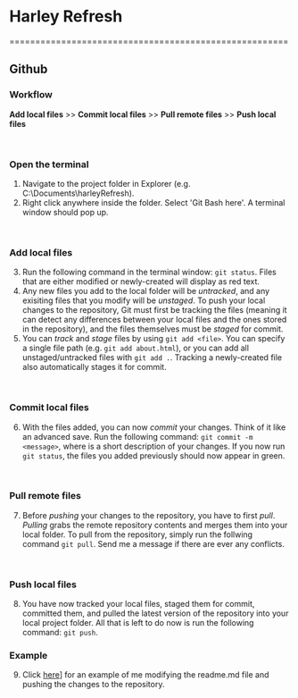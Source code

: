 # Harley Refresh 
======================================================

## Github

### Workflow
**Add local files** >> **Commit local files** >> **Pull remote files** >> **Push local files**

<br>

### Open the terminal
1. Navigate to the project folder in Explorer (e.g. C:\Documents\harleyRefresh).
2. Right click anywhere inside the folder. Select 'Git Bash here'. A terminal window should pop up.

<br>

### Add local files
3. Run the following command in the terminal window: `git status`. Files that are either modified or newly-created will display as red text.
4. Any new files you add to the local folder will be *untracked*, and any exisiting files that you modify will be *unstaged*. To push your local changes to the repository, Git must first be tracking the files (meaning it can detect any differences between your local files and the ones stored in the repository), and the files themselves must be *staged* for commit. 
5. You can *track* and *stage* files by using `git add <file>`. You can specify a single file path (e.g. `git add about.html`), or you can add all unstaged/untracked files with `git add .`. Tracking a newly-created file also automatically stages it for commit.

<br>

### Commit local files
6. With the files added, you can now *commit* your changes. Think of it like an advanced save. Run the following command: `git commit -m <message>`, where <message> is a short description of your changes. If you now run `git status`, the files you added previously should now appear in green.

<br>

### Pull remote files
7. Before *pushing* your changes to the repository, you have to first *pull*. *Pulling* grabs the remote repository contents and merges them into your local folder. To pull from the repository, simply run the follwing command `git pull`. Send me a message if there are ever any conflicts.

<br>

### Push local files
8. You have now tracked your local files, staged them for commit, committed them, and pulled the latest version of the repository into your local project folder. All that is left to do now is run the following command: `git push`. 


### Example
9. Click [here](http://i.imgur.com/jdh38RF.png)] for an example of me modifying the readme.md file and pushing the changes to the repository.


